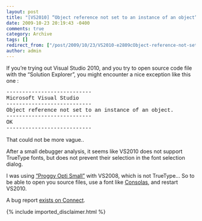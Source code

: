 ```yaml
---
layout: post
title: "[VS2010] “Object reference not set to an instance of an object” when opening a file"
date: 2009-10-23 20:19:43 -0400
comments: true
category: Archive
tags: []
redirect_from: ["/post/2009/10/23/VS2010-e2809cObject-reference-not-set-to-an-instance-of-an-objecte2809d-when-opening-a-file", "/post/2009/10/23/vs2010-e2809cobject-reference-not-set-to-an-instance-of-an-objecte2809d-when-opening-a-file"]
author: admin
---
```

<!-- more -->
<p>If you’re trying out Visual Studio 2010, and you try to open source code file with the “Solution Explorer”, you might encounter a nice exception like this one :</p>  <p><font face="Courier New">---------------------------      <br />Microsoft Visual Studio       <br />---------------------------       <br />Object reference not set to an instance of an object.       <br />---------------------------       <br />OK       <br />---------------------------</font> </p>  <p>That could not be more vague..</p>  <p>After a small debugger analysis, it seems like VS2010 does not support TrueType fonts, but does not prevent their selection in the font selection dialog.</p>  <p>I was using <a title="Proggy Opti Small Font" href="http://www.proggyfonts.com/index.php?menu=download" target="_blank">“Proggy Opti Small”</a> with VS2008, which is not TrueType... So to be able to open you source files, use a font like <a href="http://www.microsoft.com/typography/fonts/family.aspx?FID=300" target="_blank">Consolas</a>, and restart VS2010. </p>  <p>A bug report <a href="https://connect.microsoft.com/VisualStudio/feedback/ViewFeedback.aspx?FeedbackID=500551" target="_blank">exists on Connect</a>.</p>
{% include imported_disclaimer.html %}
